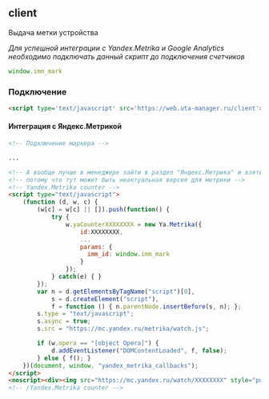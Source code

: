 ## client
Выдача метки устройства

*Для успешной интеграции с Yandex.Metrika и Google Analytics необходимо подключать данный скрипт до подключения счетчиков*
```javascript
window.imm_mark
```

### Подключение
```html
<script type='text/javascript' src='https://web.uta-manager.ru/client'></script>

```

#### Интеграция с Яндекс.Метрикой
```html
<!-- Подключение маркера -->

...

<!-- А вообще лучше в менеджере зайти в раздел "Яндекс.Метрика" и взять код встаривания счетчика оттуда, -->
<!-- потому что тут может быть неактуальная версия для метрики -->
<!-- Yandex.Metrika counter -->
<script type="text/javascript">
    (function (d, w, c) {
        (w[c] = w[c] || []).push(function() {
            try {
                w.yaCounterXXXXXXXX = new Ya.Metrika({
                    id:XXXXXXXX,
                    ...
                    params: {
                      imm_id: window.imm_mark
                    }
                });
            } catch(e) { }
        });
        var n = d.getElementsByTagName("script")[0],
            s = d.createElement("script"),
            f = function () { n.parentNode.insertBefore(s, n); };
        s.type = "text/javascript";
        s.async = true;
        s.src = "https://mc.yandex.ru/metrika/watch.js";

        if (w.opera == "[object Opera]") {
            d.addEventListener("DOMContentLoaded", f, false);
        } else { f(); }
    })(document, window, "yandex_metrika_callbacks");
</script>
<noscript><div><img src="https://mc.yandex.ru/watch/XXXXXXXX" style="position:absolute; left:-9999px;" alt="" /></div></noscript>
<!-- /Yandex.Metrika counter -->
```

